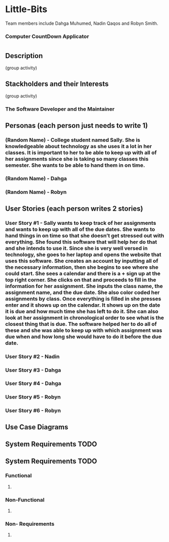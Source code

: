 # Little-Bits
Team members include Dahga Muhumed, Nadin Qaqos and Robyn Smith.

### Computer CountDown Applicator
# 

## Description
(group activity)

## Stackholders and their Interests
(group activity)


### The Software Developer and the Maintainer


## Personas (each person just needs to write 1)

### (Random Name) - College student named Sally. She is knowledgeable about technology as she uses it a lot in her classes. It is important to her to be able to keep up with all of her assignments since she is taking so many classes this semester. She wants to be able to hand them in on time.

### (Random Name) -  Dahga

### (Random Name) -  Robyn


## User Stories (each person writes 2 stories)

### User Story #1 - Sally wants to keep track of her assignments and wants to keep up with all of the due dates. She wants to hand things in on time so that she doesn’t get stressed out with everything. She found this software that will help her do that and she intends to use it. Since she is very well versed in technology, she goes to her laptop and opens the website that uses this software. She creates an account by inputting all of the necessary information, then she begins to see where she could start. She sees a calendar and there is a + sign up at the top right corner. She clicks on that and proceeds to fill in the information for her assignment. She inputs the class name, the assignment name, and the due date. She also color coded her assignments by class. Once everything is filled in she presses enter and it shows up on the calendar. It shows up on the date it is due and how much time she has left to do it. She can also look at her assignment in chronological order to see what is the closest thing that is due. The software helped her to do all of these and she was able to keep up with which assignment was due when and how long she would have to do it before the due date.  

### User Story #2 - Nadin 

### User Story #3 - Dahga 

### User Story #4 - Dahga 

### User Story #5 - Robyn 

### User Story #6 - Robyn 

## Use Case Diagrams

## System Requirements TODO


## System Requirements TODO

### Functional 

1. 

### Non-Functional 

1. 

### Non- Requirements 
1.

